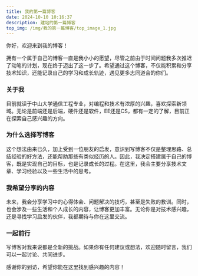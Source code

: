 ```yaml
---
title: 我的第一篇博客
date: 2024-10-10 10:16:37
description: 建站的第一篇博客
top_img: /img/我的第一篇博客/top_image_1.jpg
---
```





你好，欢迎来到我的博客！

拥有一个属于自己的博客一直是我小小的愿望，尽管之前由于时间问题我多次推迟了动笔的计划，现在终于迈出了这一步了。希望通过这个博客，不仅能积累和分享技术知识，还能记录自己的学习和成长轨迹，遇见更多志同道合的你们。

### 关于我

目前就读于中山大学通信工程专业，对编程和技术有浓厚的兴趣，喜欢探索新领域。无论是前端还是后端，硬件还是软件，EE还是CS，都有一定的了解，目前正在探索自己感兴趣的方向。

### 为什么选择写博客

这个想法由来已久，加上受到一位朋友的启发，意识到写博客不仅是整理思路、总结经验的好方法，还能帮助那些有类似经历的人。因此，我决定搭建属于自己的博客，既是实现自己的目标，也是记录成长的过程。在这里，我会主要分享技术文章、学习经验以及一些生活中的思考。

### 我希望分享的内容

未来，我会分享学习中的心得体会、问题解决的技巧，甚至是失败的教训。同时，也会涉及一些生活和个人成长的内容，让博客更加丰富。无论你是对技术感兴趣，还是寻找学习启发的伙伴，我都期待与你在这里交流。

### 一起前行
写博客对我来说都是全新的挑战。如果你有任何建议或想法，欢迎随时留言，我们可以一起讨论、共同进步。

感谢你的到访，希望你能在这里找到感兴趣的内容！

